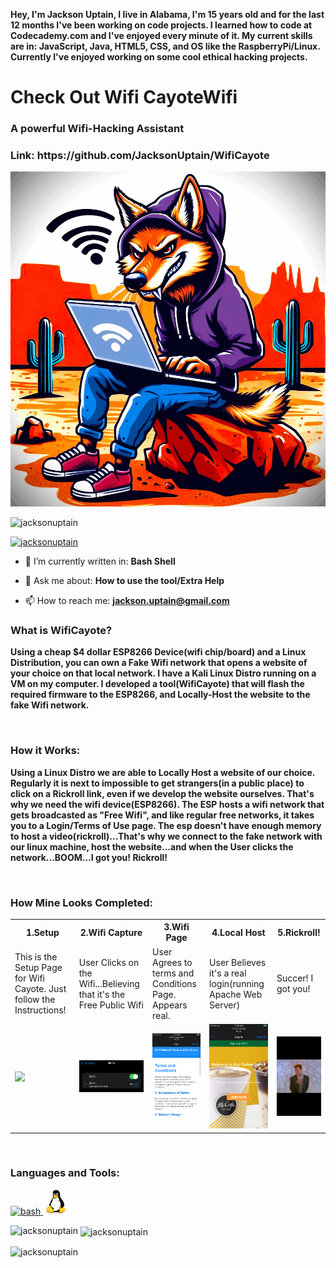 
<p><strong>Hey, I'm Jackson Uptain, I live in Alabama, I'm 15 years old and for the last 12 months I've been working on code projects. I learned how to code at Codecademy.com and I've enjoyed every minute of it. My current skills are in: JavaScript, Java, HTML5, CSS, and OS like the RaspberryPi/Linux. Currently I've enjoyed working on some cool ethical hacking projects.</strong></p>

<h1 align="left">Check Out Wifi CayoteWifi</h1>
<h3 align="left">A powerful Wifi-Hacking Assistant</h3>
<h3 align="left">Link: https://github.com/JacksonUptain/WifiCayote</h3>
<img  alt="Coding Cayote Wifi" width="800" src="https://raw.githubusercontent.com/JacksonUptain/WifiCayote/main/WifiCayote.gif">
<br>
<p align="left"> <img src="https://komarev.com/ghpvc/?username=jacksonuptain&label=Profile%20views&color=0e75b6&style=flat" alt="jacksonuptain" /> </p>

<p align="left"> <a href="https://github.com/ryo-ma/github-profile-trophy"><img src="https://github-profile-trophy.vercel.app/?username=jacksonuptain" alt="jacksonuptain" /></a> </p>

- 🔭 I’m currently written in: **Bash Shell**

- 💬 Ask me about: **How to use the tool/Extra Help**

- 📫 How to reach me: **jackson.uptain@gmail.com**

<h3 align="left">What is WifiCayote?</h3>
<p align="left">
  <b>Using a cheap $4 dollar ESP8266 Device(wifi chip/board) and a Linux Distribution, you can own a Fake Wifi network that opens a website of your choice on that local network. I have a Kali Linux Distro running on a VM on my computer. I developed a tool(WifiCayote) that will flash the required firmware to the ESP8266, and Locally-Host the website to the fake Wifi network.</b>
</p>
<br>
<h3 align="left">How it Works:</h3>
<p align="left">
  <b>Using a Linux Distro we are able to Locally Host a website of our choice. Regularly it is next to impossible to get strangers(in a public place) to click on a Rickroll link, even if we develop the website ourselves. That's why we need the wifi device(ESP8266). The ESP hosts a wifi network that gets broadcasted as "Free Wifi", and like regular free networks, it takes you to a Login/Terms of Use page. The esp doesn't have enough memory to host a video(rickroll)...That's why we connect to the fake network with our linux machine, host the website...and when the User clicks the network...BOOM...I got you! Rickroll!</b>
</p>
<br>

<h3 align="left">How Mine Looks Completed:</h3>
<table>
  <tr>
    <th>1.Setup</th>
    <th>2.Wifi Capture</th>
    <th>3.Wifi Page</th>
    <th>4.Local Host</th>
    <th>5.Rickroll!</th>
  </tr>
  <tr>
    <td>This is the Setup Page for Wifi Cayote. Just follow the Instructions!</td>
    <td>User Clicks on the Wifi...Believing that it's the Free Public Wifi</td>
    <td>User Agrees to terms and Conditions Page. Appears real.</td>
    <td>User Believes it's a real login(running Apache Web Server)</td>
    <td>Succer! I got you!</td>
  </tr>
  <tr>
    <td><img width="200" src="https://raw.githubusercontent.com/JacksonUptain/WifiCayote/main/FCA31DC6-A838-433D-B839-5827B3280E1F.jpeg"></td>
    <td><img width="200" src="https://raw.githubusercontent.com/JacksonUptain/WifiCayote/main/783CF5A8-C4C9-47CF-91B8-4B8570F63FDB.jpeg"></td>
    <td><img width="200" src="https://raw.githubusercontent.com/JacksonUptain/WifiCayote/main/2368E9EB-B079-4787-8BA6-56C1523B95A5.png"></td>
    <td><img width="200" src="https://raw.githubusercontent.com/JacksonUptain/WifiCayote/main/F5B7D572-7D33-4D8D-8E02-D4695429C841.png"></td>
    <td><img width="200" src="https://raw.githubusercontent.com/JacksonUptain/WifiCayote/main/74F4F46A-7F82-48FC-80C0-899201AA0243.png"></td>
  </tr>
</table>
<br>
<h3 align="left">Languages and Tools:</h3>
<p align="left"> <a href="https://www.gnu.org/software/bash/" target="_blank" rel="noreferrer"> <img src="https://www.vectorlogo.zone/logos/gnu_bash/gnu_bash-icon.svg" alt="bash" width="40" height="40"/> </a> <a href="https://www.linux.org/" target="_blank" rel="noreferrer"> <img src="https://raw.githubusercontent.com/devicons/devicon/master/icons/linux/linux-original.svg" alt="linux" width="40" height="40"/> </a> </p>

<p><img align="left" src="https://github-readme-stats.vercel.app/api/top-langs?username=jacksonuptain&show_icons=true&locale=en&layout=compact" alt="jacksonuptain" /></p>

<p>&nbsp;<img align="center" src="https://github-readme-stats.vercel.app/api?username=jacksonuptain&show_icons=true&locale=en" alt="jacksonuptain" /></p>

<p><img align="center" src="https://github-readme-streak-stats.herokuapp.com/?user=jacksonuptain&" alt="jacksonuptain" /></p>
